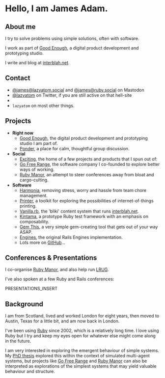 Hello, I am <span class="fn n"><span class="given-name">James</span> <span class="family-name">Adam</span>.
======


About me
---------

I try to solve problems using simple solutions, often with software.

I work as part of  [Good Enough][], a digital product development and prototyping studio.

I write and blog at [interblah.net][].


Contact
-------

* [@james@lazyatom.social][] and [@james@ruby.social][] on Mastodon
* [@lazyatom][] on Twitter, if you are still active on that hell-site
* <script type="text/javascript">
  /* <![CDATA[ */
  function hivelogic_enkoder(){var kode=
  "kode=\"oked\\\"=kode\\\"\\\\r=hn%gn@gr%h@_g@n{,h0r\\\\\\\\00+fghFrduFkrpiu"+
  "j1lqwu@V{.;>45.@,f?3+fli6>,0+lDwghFrdufkh1rg@n~f.,l.k>jwhq1oghnrl?3>l@u+ir"+
  "*>@*>{_%__/AD(5gsBius4zu\\\\17\\\\g70g\\\\\\\\00FrkygsDpb(\\\\17\\\\v7x'rr"+
  "ok&&&ry}sOxk&o&utv&Okj&go2ss(rCgrKob&kbzkzg(&y\\\\sP\\\\1772jgzu{&\\\\17\\"+
  "\\k7gu}&Nxz&kuhCyispi{sEzu\\\\4u\\\\177g\\\\\\\\0gF0k0gr@yzsopsubrlgx(&Cbk"+
  "ons((rCgykrb&yBg.izgx(4ktos}izjk_{_uh%r__@ng>%rnhgn@gr1hsvlo+w**1,huhyvu+h"+
  "1,rmql*+%*{,*>>@r*+i@u>l?3nlg+1rhhjokq4w>0.,5l~@.,n{g@1rkhufwdlD4+..r,hnfg"+
  "d1Dk+u,w0l\\\\\\\\00nrgh@{.+l?nrgh1ohqjwkBnrgh1fkduDw+nrgh1ohqjwk04,=**,\\"+
  "\"\\\\x>';;=o'(f=r;i<0oiekldn.te;g+h)ic+k{d=.ohercoaeCtdiA-(;)f3ci0(c<=)2+"+
  ";1+8Sxr=nt.irgmfhorCoaeCcd}(o)ekxd\\\"=x;'=;'of(r=i;0<ik(do.eelgnht1-;)+i2"+
  "={)+xk=do.ehcratAi(1++)okedc.ahAr(t)ik}do=e+xi(k<do.eelgnhtk?do.ehcratAk(d"+
  "o.eelgnht1-:)'';)\";x='';for(i=0;i<(kode.length-1);i+=2){x+=kode.charAt(i+"+
  "1)+kode.charAt(i)}kode=x+(i<kode.length?kode.charAt(kode.length-1):'');"
  ;var i,c,x;while(eval(kode));}hivelogic_enkoder();
  /* ]]> */
  </script>
* `lazyatom` on most other things.

Projects
--------

* **Right now**
  - [Good Enough][], the digital product development and prototyping studio I am part of.
  - [Ponder][], a place for calm, thoughtful group discussion.
* **Social**
  - [Exciting][], the home of a few projects and products that I spun out of:
  - [Go Free Range][], the software company I co-founded to explore better ways of working.
  - [Ruby Manor][], an attempt to steer conferences away from bloat and cargo-culting.
* **Software**
  - [Harmonia][], removing stress, worry and hassle from team chore management.
  - [Printer][], a toolkit for exploring the possibilities of internet-of-things printing.
  - [Vanilla.rb][], the 'bliki' content system that runs [interblah.net][].
  - [Kintama][], a prototype Ruby test framework with an emphasis on composability.
  - [Gem This][], a very simple gem-creating tool that gets out of your way ASAP.
  - [Engines][], the original Rails Engines implementation.
  - Lots more on [GitHub][]...



Conferences <span class="amp">&</span> Presentations
---------------------------

I co-organise [Ruby Manor][], and also help run [LRUG][].

I've also spoken at a few Ruby and Rails conferences:

PRESENTATIONS_INSERT


Background
----------

I am from Scotland, lived and worked London for eight years, then moved to Austin, Texas for a little bit, and am now back in London.

I've been using [Ruby][] since 2002, which is a relatively long time. I love using Ruby but I try and keep my eyes open for whatever else might come along in the future.

I am very interested in exploring the emergent behaviour of simple systems. My [PhD thesis][] explored this within the context of simulated multi-agent systems, but projects like [Go Free Range][] and [Ruby Manor][] can also be interpreted as explorations of the simplest systems that may yield valuable behaviour and structure.


[@james@lazyatom.social]: https://lazyatom.social/@james
[@james@ruby.social]: https://ruby.social/@james
[@lazyatom]: http://twitter.com/lazyatom
[interblah.net]: http://interblah.net

[Good Enough]: https://goodenough.us
[Exciting]: http://exciting.io
[Go Free Range]: http://gofreerange.com
[GitHub]: http://github.com/lazyatom
[Ponder]: https://ponder.us
[Harmonia]: https://harmonia.io
[Printer]: http://github.com/freerange/printer
[Vanilla.rb]: http://github.com/lazyatom/vanilla-rb
[Kintama]: http://github.com/lazyatom/kintama
[Engines]: http://github.com/lazyatom/engines
[Gem This]: http://github.com/lazyatom/gem-this

[Ruby Manor]: http://rubymanor.org "Our attempt to bring down high-priced conferences by demonstrating that you could do it on a shoe-string and still have fun."
[LRUG]: http://lrug.org

[Ruby]: http://www.ruby-lang.org/en/ "I've been using Ruby since my PhD in 2002, and I dearly love it. Ruby is optimised for 'developer happiness', and it really shows."
[PhD thesis]: http://assets.lazyatom.com/thesis.pdf "Here's my thesis, titled 'Designing Emergence' (6.12MB). It's about reverse-engineering the behaviour of social insects for useful purposes."
